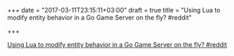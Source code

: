 +++
date = "2017-03-11T23:15:11+03:00"
draft = true
title = "Using Lua to modify entity behavior in a Go Game Server on the fly?  #reddit"

+++

<p><a href="https://t.co/OHcm7j0ND7">Using Lua to modify entity behavior in a Go Game Server on the fly?  #reddit</a></p>
